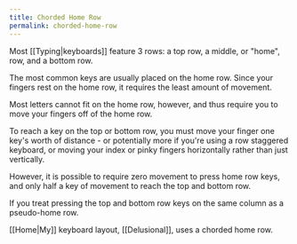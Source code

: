 ```yaml
---
title: Chorded Home Row
permalink: chorded-home-row
---
```


Most [[Typing|keyboards]] feature 3 rows: a top row, a middle, or "home", row, and a bottom row.

The most common keys are usually placed on the home row. Since your fingers rest on the home row, it requires the least amount of movement.

Most letters cannot fit on the home row, however, and thus require you to move your fingers off of the home row.

To reach a key on the top or bottom row, you must move your finger one key's worth of distance - or potentially more if you're using a row staggered keyboard, or moving your index or pinky fingers horizontally rather than just vertically.

However, it is possible to require zero movement to press home row keys, and only half a key of movement to reach the top and bottom row.

If you treat pressing the top and bottom row keys on the same column as a pseudo-home row.

[[Home|My]] keyboard layout, [[Delusional]], uses a chorded home row.
